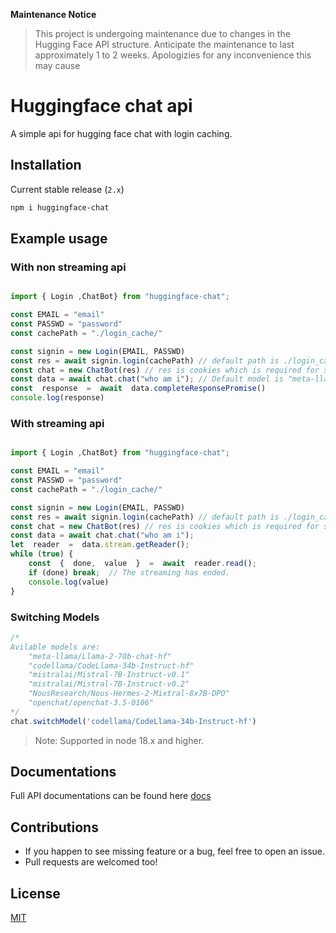 
**Maintenance Notice**

> This project is undergoing maintenance due to changes in the Hugging Face API structure. Anticipate the maintenance to last approximately 1 to 2 weeks. Apologizies for any inconvenience this may cause

# Huggingface chat api 
A simple api for hugging face chat with login caching.

## Installation

Current stable release (`2.x`) 

```sh
npm i huggingface-chat
``` 

## Example usage 

###  With non streaming api 

```js

import { Login ,ChatBot} from "huggingface-chat";

const EMAIL = "email"
const PASSWD = "password"
const cachePath = "./login_cache/"

const signin = new Login(EMAIL, PASSWD)
const res = await signin.login(cachePath) // default path is ./login_cache/
const chat = new ChatBot(res) // res is cookies which is required for subsequent aip calls
const data = await chat.chat("who am i"); // Default model is "meta-llama/Llama-2-70b-chat-hf"
const  response  =  await  data.completeResponsePromise()
console.log(response)
```


###  With streaming api 

```js

import { Login ,ChatBot} from "huggingface-chat";

const EMAIL = "email"
const PASSWD = "password"
const cachePath = "./login_cache/"

const signin = new Login(EMAIL, PASSWD)
const res = await signin.login(cachePath) // default path is ./login_cache/
const chat = new ChatBot(res) // res is cookies which is required for subsequent aip calls
const data = await chat.chat("who am i"); 
let  reader  =  data.stream.getReader();
while (true) {
	const  {  done,  value  }  =  await  reader.read();
	if (done) break;  // The streaming has ended.
	console.log(value)
}
```

### Switching Models

```js
/*
Avilable models are:
	"meta-llama/Llama-2-70b-chat-hf"
	"codellama/CodeLlama-34b-Instruct-hf"
	"mistralai/Mistral-7B-Instruct-v0.1"
	"mistralai/Mistral-7B-Instruct-v0.2"
	"NousResearch/Nous-Hermes-2-Mixtral-8x7B-DPO"
	"openchat/openchat-3.5-0106"
*/
chat.switchModel('codellama/CodeLlama-34b-Instruct-hf') 

```
>Note: Supported in node 18.x and higher.

## Documentations

Full API documentations can be found here [docs](./docs/doc.md)

## Contributions

- If you happen to see missing feature or a bug, feel free to open an issue.
- Pull requests are welcomed too!

## License

[MIT](LICENSE.md)
